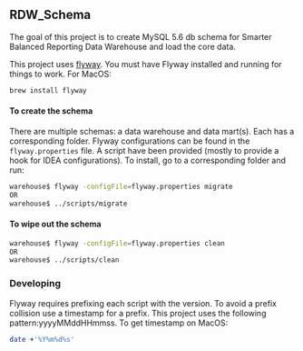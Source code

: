 ## RDW_Schema 
The goal of this project is to create MySQL 5.6 db schema for Smarter Balanced Reporting Data Warehouse and load the core data.

This project uses [flyway](https://flywaydb.org/getstarted). You must have Flyway installed and running for things to work. 
For MacOS: 
```bash
brew install flyway 
```

#### To create the schema 
There are multiple schemas: a data warehouse and data mart(s). Each has a corresponding folder. 
Flyway configurations can be found in the `flyway.properties` file. 
A script have been provided (mostly to provide a hook for IDEA configurations).
To install, go to a corresponding folder and run:
```bash
warehouse$ flyway -configFile=flyway.properties migrate
OR
warehouse$ ../scripts/migrate
```

#### To wipe out the schema
```bash
warehouse$ flyway -configFile=flyway.properties clean
OR
warehouse$ ../scripts/clean
```

### Developing
Flyway requires prefixing each script with the version. To avoid a prefix collision use a timestamp for a prefix. 
This project uses the following pattern:yyyyMMddHHmmss. To get timestamp on MacOS:
```bash
date +'%Y%m%d%s'
```
